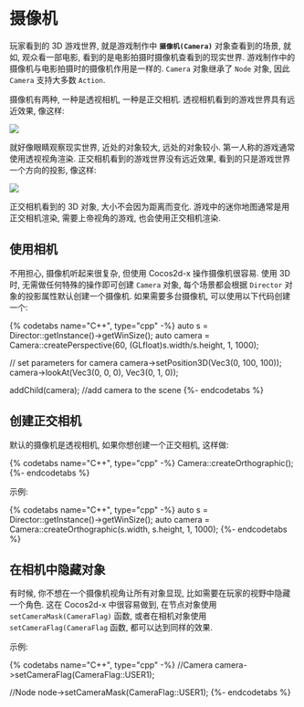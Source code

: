 # 摄像机

玩家看到的 3D 游戏世界, 就是游戏制作中 __`摄像机(Camera)`__ 对象查看到的场景, 就如, 观众看一部电影, 看到的是电影拍摄时摄像机查看到的现实世界. 游戏制作中的摄像机与电影拍摄时的摄像机作用是一样的. `Camera` 对象继承了 `Node` 对象, 因此 `Camera` 支持大多数 `Action`.

摄像机有两种, 一种是透视相机, 一种是正交相机. 透视相机看到的游戏世界具有远近效果, 像这样:

![](../../en/3d/3d-img/PerspectiveCamera.png)

就好像眼睛观察现实世界, 近处的对象较大, 远处的对象较小. 第一人称的游戏通常使用透视视角渲染. 正交相机看到的游戏世界没有远近效果, 看到的只是游戏世界一个方向的投影, 像这样:

![](../../en/3d/3d-img/OrthographicCamera.png)

正交相机看到的 3D 对象, 大小不会因为距离而变化. 游戏中的迷你地图通常是用正交相机渲染, 需要上帝视角的游戏, 也会使用正交相机渲染.

## 使用相机

不用担心, 摄像机听起来很复杂, 但使用 Cocos2d-x 操作摄像机很容易. 使用 3D 时, 无需做任何特殊的操作即可创建 `Camera` 对象, 每个场景都会根据 `Director` 对象的投影属性默认创建一个摄像机. 如果需要多台摄像机, 可以使用以下代码创建一个:

{% codetabs name="C++", type="cpp" -%}
auto s = Director::getInstance()->getWinSize();
auto camera = Camera::createPerspective(60, (GLfloat)s.width/s.height, 1, 1000);

// set parameters for camera
camera->setPosition3D(Vec3(0, 100, 100));
camera->lookAt(Vec3(0, 0, 0), Vec3(0, 1, 0));

addChild(camera); //add camera to the scene
{%- endcodetabs %}

## 创建正交相机

默认的摄像机是透视相机, 如果你想创建一个正交相机, 这样做:

{% codetabs name="C++", type="cpp" -%}
Camera::createOrthographic();
{%- endcodetabs %}

示例:

{% codetabs name="C++", type="cpp" -%}
auto s = Director::getInstance()->getWinSize();
auto camera = Camera::createOrthographic(s.width, s.height, 1, 1000);
{%- endcodetabs %}

## 在相机中隐藏对象

有时候, 你不想在一个摄像机视角让所有对象显现, 比如需要在玩家的视野中隐藏一个角色. 这在 Cocos2d-x 中很容易做到, 在节点对象使用 `setCameraMask(CameraFlag)` 函数, 或者在相机对象使用 `setCameraFlag(CameraFlag` 函数, 都可以达到同样的效果.

示例:

{% codetabs name="C++", type="cpp" -%}
//Camera
camera->setCameraFlag(CameraFlag::USER1);

//Node
node->setCameraMask(CameraFlag::USER1);
{%- endcodetabs %}
